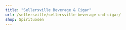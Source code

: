```yaml
---
title: "Sellersville Beverage & Cigar"
url: /sellersville/sellersville-beverage-und-cigar/
shop: Spirituosen
---
```


